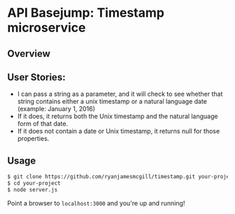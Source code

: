 # API Basejump: Timestamp microservice


## Overview


## User Stories:
- I can pass a string as a parameter, and it will check to see whether that string contains either a unix timestamp or a natural language date (example: January 1, 2016)
- If it does, it returns both the Unix timestamp and the natural language form of that date.
- If it does not contain a date or Unix timestamp, it returns null for those properties.

## Usage

```bash
$ git clone https://github.com/ryanjamesmcgill/timestamp.git your-project
$ cd your-project
$ node server.js
```

Point a browser to `localhost:3000` and you're up and running!
